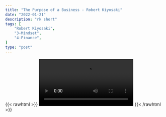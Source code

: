 ```yaml
---
title: "The Purpose of a Business - Robert Kiyosaki"
date: "2022-01-21"
description: "rk short"
tags: [
    "Robert Kiyosaki",
    "3-Mindset",
    "4-Finance",
]
type: "post"
---
```

{{< rawhtml >}}
    <video width="auto" height="auto" controls>
        <source src="https://clips.dev00ps.com/Robert%20Kiyosaki/support_infrastructure.mp4" type="video/mp4"> 
    </video>
{{< /rawhtml >}}